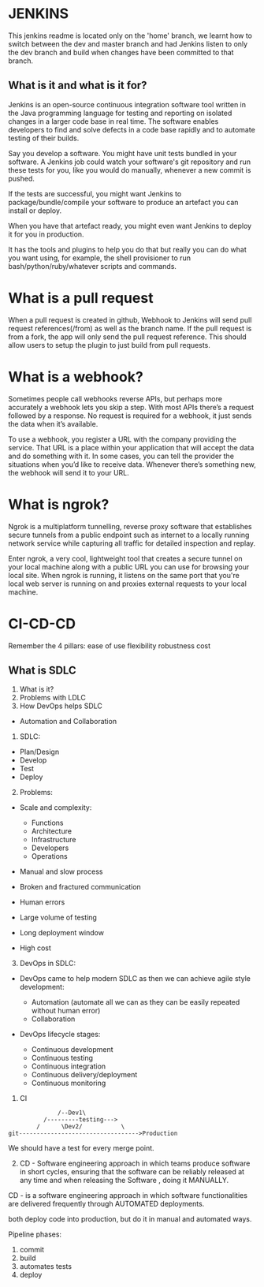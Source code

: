 # JENKINS
This jenkins readme is located only on the 'home' branch, we learnt how to switch between the dev and master branch and had Jenkins listen to only the dev branch and build when changes have been committed to that branch.

## What is it and what is it for?
Jenkins is an open-source continuous integration software tool written in the Java programming language for testing and reporting on isolated changes in a larger code base in real time. The software enables developers to find and solve defects in a code base rapidly and to automate testing of their builds.

Say you develop a software. You might have unit tests bundled in your software. A Jenkins job could watch your software's git repository and run these tests for you, like you would do manually, whenever a new commit is pushed.

If the tests are successful, you might want Jenkins to package/bundle/compile your software to produce an artefact you can install or deploy.

When you have that artefact ready, you might even want Jenkins to deploy it for you in production.

It has the tools and plugins to help you do that but really you can do what you want using, for example, the shell provisioner to run bash/python/ruby/whatever scripts and commands.

# What is a pull request
When a pull request is created in github, Webhook to Jenkins will send pull request references(/from) as well as the branch name. If the pull request is from a fork, the app will only send the pull request reference. This should allow users to setup the plugin to just build from pull requests.

# What is a webhook?
Sometimes people call webhooks reverse APIs, but perhaps more accurately a webhook lets you skip a step. With most APIs there’s a request followed by a response. No request is required for a webhook, it just sends the data when it’s available.

To use a webhook, you register a URL with the company providing the service. That URL is a place within your application that will accept the data and do something with it. In some cases, you can tell the provider the situations when you’d like to receive data. Whenever there’s something new, the webhook will send it to your URL.

# What is ngrok?
Ngrok is a multiplatform tunnelling, reverse proxy software that establishes secure tunnels from a public endpoint such as internet to a locally running network service while capturing all traffic for detailed inspection and replay.

Enter ngrok, a very cool, lightweight tool that creates a secure tunnel on your local machine along with a public URL you can use for browsing your local site. When ngrok is running, it listens on the same port that you're local web server is running on and proxies external requests to your local machine.


# CI-CD-CD

Remember the 4 pillars:
  ease of use
  flexibility
  robustness
  cost

## What is SDLC
1. What is it?
2. Problems with LDLC
3. How DevOps helps SDLC
  - Automation and Collaboration

1. SDLC:
  - Plan/Design
  - Develop
  - Test
  - Deploy

2. Problems:
  - Scale and complexity:
    - Functions
    - Architecture
    - Infrastructure
    - Developers
    - Operations

  - Manual and slow process
  - Broken and fractured communication
  - Human errors
  - Large volume of testing
  - Long deployment window
  - High cost

3. DevOps in SDLC:
- DevOps came to help modern SDLC as then we can achieve agile style development:
  - Automation (automate all we can as they can be easily repeated without human error)
  - Collaboration

- DevOps lifecycle stages:
  - Continuous development
  - Continuous testing
  - Continuous integration
  - Continuous delivery/deployment
  - Continuous monitoring

1. CI
````
              /--Dev1\
          /---------testing--->
        /      \Dev2/           \
git---------------------------------->Production
````
We should have a test for every merge point.

2. CD - Software engineering approach in which teams produce software in short cycles,
ensuring that the software can be reliably released at any time and when releasing the Software
, doing it MANUALLY.

CD - is a software engineering approach in which software functionalities are
delivered frequently through AUTOMATED deployments.

both deploy code into production, but do it in manual and automated ways.

Pipeline phases:
1. commit
2. build
3. automates tests
4. deploy
